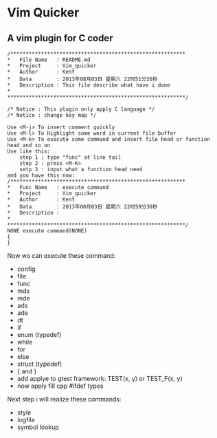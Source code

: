 Vim Quicker
==========================================================
A vim plugin for C coder
----------------------------------------------------------

	/*********************************************************
	*	File Name   : README.md
	*	Project     : Vim_quicker
	*	Author      : Kent
	*	Data        : 2013年08月03日 星期六 22时51分26秒
	*	Description : This file describe what have i done
	*	              
	**********************************************************/

	/* Notice : This plugin only apply C language */
	/* Notice : change key map */

	Use <M-j> To insert comment quickly
	Use <M-l> To Highlight some word in current file buffer
	Use <M-k> To execute some command and insert file head or function head and so on
	Use like this:
		step 1 : type "func" at line tail
		step 2 : press <M-K>
		setp 3 : input what a function head need
	and you have this now:
	/*********************************************************
	*	Func Name   : execute command
	*	Project     : Vim_quicker
	*	Author      : Kent
	*	Data        : 2013年08月03日 星期六 22时59分36秒
	*	Description : 
	*	              
	**********************************************************/
	NONE execute command(NONE)
	{
	}

Now wo can execute these command:
*	config
*	file
*	func
*	mds
*	mde
*	ads
*	ade
*	dt
*	if
*	enum (typedef)
*	while
*	for
*	else
*	struct (typedef)
*	{ and }
*	add applye to gtest framework: TEST(x, y) or TEST_F(x, y)
*	now apply fill cpp #ifdef types

Next step i will realize these commands:
*	style
*	logfile
*	symbol lookup
